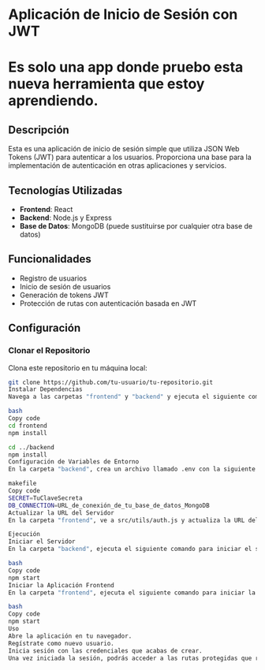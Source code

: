 # Aplicación de Inicio de Sesión con JWT

# Es solo una app donde pruebo esta nueva herramienta que estoy aprendiendo. 

## Descripción
Esta es una aplicación de inicio de sesión simple que utiliza JSON Web Tokens (JWT) para autenticar a los usuarios. Proporciona una base para la implementación de autenticación en otras aplicaciones y servicios.

## Tecnologías Utilizadas
- **Frontend**: React
- **Backend**: Node.js y Express
- **Base de Datos**: MongoDB (puede sustituirse por cualquier otra base de datos)

## Funcionalidades
- Registro de usuarios
- Inicio de sesión de usuarios
- Generación de tokens JWT
- Protección de rutas con autenticación basada en JWT

## Configuración

### Clonar el Repositorio
Clona este repositorio en tu máquina local:

```bash
git clone https://github.com/tu-usuario/tu-repositorio.git
Instalar Dependencias
Navega a las carpetas "frontend" y "backend" y ejecuta el siguiente comando para instalar las dependencias en ambas partes de la aplicación:

bash
Copy code
cd frontend
npm install

cd ../backend
npm install
Configuración de Variables de Entorno
En la carpeta "backend", crea un archivo llamado .env con la siguiente configuración:

makefile
Copy code
SECRET=TuClaveSecreta
DB_CONNECTION=URL_de_conexión_de_tu_base_de_datos_MongoDB
Actualizar la URL del Servidor
En la carpeta "frontend", ve a src/utils/auth.js y actualiza la URL del servidor en la variable BASE_URL para que coincida con la ubicación de tu servidor de backend.

Ejecución
Iniciar el Servidor
En la carpeta "backend", ejecuta el siguiente comando para iniciar el servidor de Node.js:

bash
Copy code
npm start
Iniciar la Aplicación Frontend
En la carpeta "frontend", ejecuta el siguiente comando para iniciar la aplicación React en el navegador:

bash
Copy code
npm start
Uso
Abre la aplicación en tu navegador.
Regístrate como nuevo usuario.
Inicia sesión con las credenciales que acabas de crear.
Una vez iniciada la sesión, podrás acceder a las rutas protegidas que requieren un token JWT válido.
